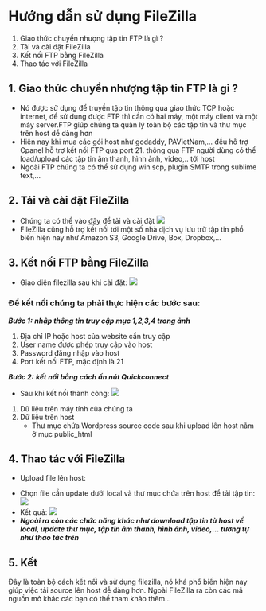 # Hướng dẫn sử dụng FileZilla
1. Giao thức chuyển nhượng tập tin FTP là gì ?
2. Tải và cài đặt FileZilla
3. Kết nối FTP bằng FileZilla
4. Thao tác với FileZilla
## 1. Giao thức chuyển nhượng tập tin FTP là gì ?
- Nó được sử dụng để truyền tập tin thông qua giao thức TCP hoặc internet, để sử dụng được FTP thì cần có hai máy, một máy client và một máy server.FTP giúp chúng ta quản lý toàn bộ các tập tin và thư mục trên host dễ dàng hơn
- Hiện nay khi mua các gói host như godaddy, PAVietNam,... đều hỗ trợ Cpanel hỗ trợ kết nối FTP qua port 21. thông qua FTP người dùng có thể load/upload các tập tin âm thanh, hình ảnh, video,.. tới host
- Ngoài FTP chúng ta có thể sử dụng win scp, plugin SMTP trong sublime text,...
## 2. Tải và cài đặt FileZilla
- Chúng ta có thể vào [đây](https://filezilla-project.org/download.php) để tải và cài đặt
![](https://images.viblo.asia/fff96b40-c8e5-4285-9026-ac1927801dfb.png)
- FileZilla cũng hỗ trợ kết nối tới một số nhà dịch vụ lưu trữ tập tin phổ biến hiện nay như Amazon S3, Google Drive, Box, Dropbox,...
## 3. Kết nối FTP bằng FileZilla
- Giao diện filezilla sau khi cài đặt:
![](https://images.viblo.asia/632fa147-208c-46c1-a854-738dafab6a80.png)
### Để kết nối chúng ta phải thực hiện các bước sau:
***Bước 1:***   ***nhập thông tin truy cập mục 1,2,3,4 trong ảnh***

1. Địa chỉ IP hoặc host của website cần truy cập
2. User name được phép truy cập vào host
3. Password đăng nhập vào host
4. Port kết nối FTP, mặc định là 21

***Bước 2:*** ***kết nối bằng cách ấn nút Quickconnect***
- Sau khi kết nối thành công:
![](https://images.viblo.asia/3259bccc-e459-4d22-a835-ccb7fd882920.png)


1. Dữ liệu trên máy tính của chúng ta
2. Dữ liệu trên host
    * Thư mục chứa Wordpress source code sau khi upload lên host nằm ở mục public_html
## 4. Thao tác với FileZilla
* Upload file lên host:
- Chọn file cần update dưới local và thư mục chứa trên host để tải tập tin:
![](https://images.viblo.asia/9e7838e6-4640-413e-b8d5-0379349a3c5d.png)
- Kết quả:
![](https://images.viblo.asia/ee9a7472-e656-492b-87d3-7af5804b878c.png)
- ***Ngoài ra còn các chức năng khác như download tập tin từ host về local, update thư mục, tập tin âm thanh, hình ảnh, video,... tương tự như thao tác trên***
## 5. Kết 

Đây là toàn bộ cách kết nối và sử dụng filezilla, nó khá phổ biến hiện nay giúp việc tải source lên host dễ dàng hơn. Ngoài FileZilla ra còn các mã nguồn mở khác các bạn có thể tham khảo thêm...